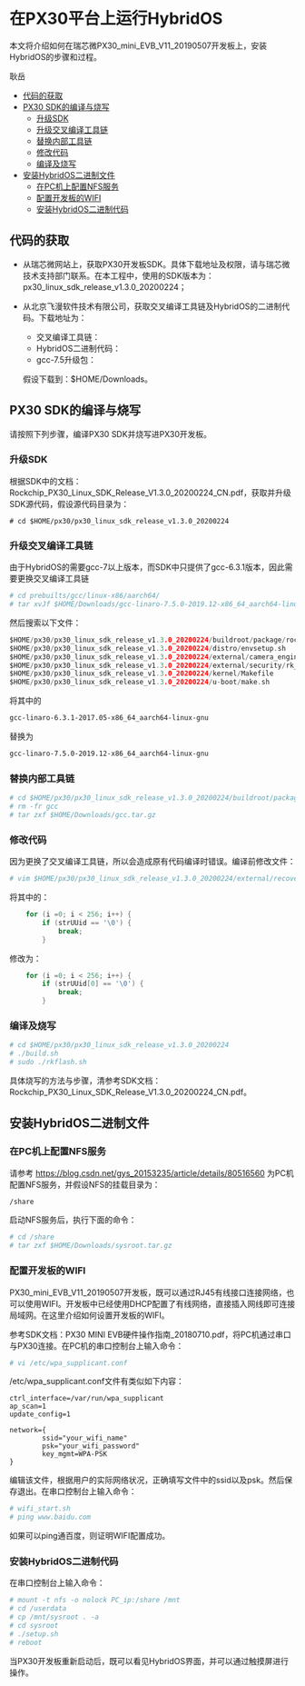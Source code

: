 # 在PX30平台上运行HybridOS

本文将介绍如何在瑞芯微PX30_mini_EVB_V11_20190507开发板上，安装HybridOS的步骤和过程。

耿岳

- [代码的获取](#代码的获取)
- [PX30 SDK的编译与烧写](#px30-sdk的编译与烧写)
   + [升级SDK](#升级sdk)
   + [升级交叉编译工具链](#升级交叉编译工具链)
   + [替换内部工具链](#替换内部工具链)
   + [修改代码](#修改代码)
   + [编译及烧写](#编译及烧写)
- [安装HybridOS二进制文件](#安装hybridos二进制文件)
   + [在PC机上配置NFS服务](#在pc机上配置NFS服务)
   + [配置开发板的WIFI](#配置开发板的wifi)
   + [安装HybridOS二进制代码](#安装hybridos二进制代码)


## 代码的获取

- 从瑞芯微网站上，获取PX30开发板SDK。具体下载地址及权限，请与瑞芯微技术支持部门联系。在本工程中，使用的SDK版本为：px30_linux_sdk_release_v1.3.0_20200224；
- 从北京飞漫软件技术有限公司，获取交叉编译工具链及HybridOS的二进制代码。下载地址为：
  - 交叉编译工具链：
  - HybridOS二进制代码：
  - gcc-7.5升级包：
  
  假设下载到：$HOME/Downloads。
  

## PX30 SDK的编译与烧写

请按照下列步骤，编译PX30 SDK并烧写进PX30开发板。

### 升级SDK

根据SDK中的文档：Rockchip_PX30_Linux_SDK_Release_V1.3.0_20200224_CN.pdf，获取并升级SDK源代码，假设源代码目录为：

```
# cd $HOME/px30/px30_linux_sdk_release_v1.3.0_20200224
```

### 升级交叉编译工具链

由于HybridOS的需要gcc-7以上版本，而SDK中只提供了gcc-6.3.1版本，因此需要更换交叉编译工具链

```bash
# cd prebuilts/gcc/linux-x86/aarch64/
# tar xvJf $HOME/Downloads/gcc-linaro-7.5.0-2019.12-x86_64_aarch64-linux-gnu.tar.xz
```

然后搜索以下文件：

```c
$HOME/px30/px30_linux_sdk_release_v1.3.0_20200224/buildroot/package/rockchip/rkwifibt/rkwifibt.mk
$HOME/px30/px30_linux_sdk_release_v1.3.0_20200224/distro/envsetup.sh
$HOME/px30/px30_linux_sdk_release_v1.3.0_20200224/external/camera_engine_rkisp/productConfigs.mk
$HOME/px30/px30_linux_sdk_release_v1.3.0_20200224/external/security/rk_tee_user/build.sh
$HOME/px30/px30_linux_sdk_release_v1.3.0_20200224/kernel/Makefile
$HOME/px30/px30_linux_sdk_release_v1.3.0_20200224/u-boot/make.sh
```

将其中的

```bash
gcc-linaro-6.3.1-2017.05-x86_64_aarch64-linux-gnu
```

替换为

```bash
gcc-linaro-7.5.0-2019.12-x86_64_aarch64-linux-gnu
```

### 替换内部工具链

```bash
# cd $HOME/px30/px30_linux_sdk_release_v1.3.0_20200224/buildroot/package
# rm -fr gcc
# tar zxf $HOME/Downloads/gcc.tar.gz
```

### 修改代码

因为更换了交叉编译工具链，所以会造成原有代码编译时错误。编译前修改文件：

```bash
# vim $HOME/px30/px30_linux_sdk_release_v1.3.0_20200224/external/recovery/update_engine/flash_image.cpp
```

将其中的：

```c
    for (i =0; i < 256; i++) {
        if (strUUid == '\0') {
            break;
        }
```

修改为：

```c
    for (i =0; i < 256; i++) {
        if (strUUid[0] == '\0') {
            break;
        }
```

### 编译及烧写

```bash
# cd $HOME/px30/px30_linux_sdk_release_v1.3.0_20200224
# ./build.sh
# sudo ./rkflash.sh
```

具体烧写的方法与步骤，清参考SDK文档：Rockchip_PX30_Linux_SDK_Release_V1.3.0_20200224_CN.pdf。

## 安装HybridOS二进制文件

### 在PC机上配置NFS服务

请参考 https://blog.csdn.net/gys_20153235/article/details/80516560 为PC机配置NFS服务，并假设NFS的挂载目录为：

```bash
/share
```

启动NFS服务后，执行下面的命令：

```bash
# cd /share
# tar zxf $HOME/Downloads/sysroot.tar.gz
```

### 配置开发板的WIFI

PX30_mini_EVB_V11_20190507开发板，既可以通过RJ45有线接口连接网络，也可以使用WIFI。开发板中已经使用DHCP配置了有线网络，直接插入网线即可连接局域网。在这里介绍如何设置开发板的WIFI。

参考SDK文档：PX30 MINI EVB硬件操作指南_20180710.pdf，将PC机通过串口与PX30连接。在PC机的串口控制台上输入命令：

```bash
# vi /etc/wpa_supplicant.conf
```

/etc/wpa_supplicant.conf文件有类似如下内容：

```
ctrl_interface=/var/run/wpa_supplicant
ap_scan=1
update_config=1

network={
        ssid="your_wifi_name"
        psk="your_wifi_password"
        key_mgmt=WPA-PSK
}
```

编辑该文件，根据用户的实际网络状况，正确填写文件中的ssid以及psk。然后保存退出。在串口控制台上输入命令：

```bash
# wifi_start.sh
# ping www.baidu.com
```

如果可以ping通百度，则证明WIFI配置成功。

### 安装HybridOS二进制代码

在串口控制台上输入命令：

```bash
# mount -t nfs -o nolock PC_ip:/share /mnt
# cd /userdata
# cp /mnt/sysroot . -a
# cd sysroot
# ./setup.sh
# reboot
```

当PX30开发板重新启动后，既可以看见HybridOS界面，并可以通过触摸屏进行操作。
